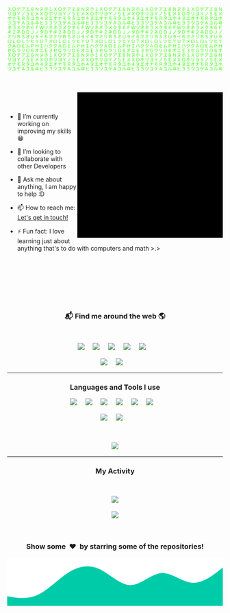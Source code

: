![Matrix SVG](media/matrix.svg)


<br>
<br>


<img align="right" height="340px" alt="GIF" src="media/Profile.gif" />

<br>
<br>

- 🔭 I’m currently working on improving my skills :grin:

<!-- - 🌱 I’m currently learning  -->
- 👯 I’m looking to collaborate with other Developers
<!-- - 🤔 I’m looking for help with ... -->

- 💬 Ask me about anything, I am happy to help :D

- 📫 How to reach me: [Let's get in touch!](https://www.linkedin.com/in/novus-edge-629093200/)

- ⚡ Fun fact: I love learning just about anything that's to do with computers and math >.>

<br>
<br>
<br>
<br>
<br>
<br>

<h3  align='center'>📬 Find me around the web 🌎 </h3>
<br>
<p align='center'>
<a href="https://app.hackthebox.eu/profile/672731"><img src="https://img.shields.io/badge/HackTheBox%20-%23339903.svg?&style=for-the-badge&logo=HTB&logoColor=white"/></a>&nbsp;&nbsp;&nbsp;&nbsp;
<a href="https://www.linkedin.com/in/novus-edge-629093200/"><img src="https://img.shields.io/badge/linkedin-%230077B5.svg?&style=for-the-badge&logo=linkedin&logoColor=white" /></a>&nbsp;&nbsp;&nbsp;&nbsp;
<a href="mailto:novusedge0@gmail.com?subject=Hi!"><img src="https://img.shields.io/badge/gmail-%23D14836.svg?&style=for-the-badge&logo=gmail&logoColor=white" /></a>&nbsp;&nbsp;&nbsp;&nbsp;
<a href="mailto:oniontempt@protonmail.ch?subject=Hi!"><img src="https://img.shields.io/badge/ProtonMail-8B89CC?style=for-the-badge&logo=protonmail&logoColor=white" /></a>&nbsp;&nbsp;&nbsp;&nbsp;
<a href="https://msng.link/o/?NovusEdge=tg"><img src="https://img.shields.io/badge/Telegram-2CA5E0?style=for-the-badge&logo=telegram&logoColor=white" /></a>&nbsp;&nbsp;&nbsp;&nbsp;
<br>
<br>
<a href="https://discordapp.com/users/650299646681284608"><img src="https://img.shields.io/badge/Discord-7289DA?style=for-the-badge&logo=discord&logoColor=white" /></a>&nbsp;&nbsp;&nbsp;&nbsp;
<a href="https://app.slack.com/client/T02A30SFRB8/D02A6MU437F/user_profile/U02AZCEGYM6"><img src="https://img.shields.io/badge/Slack-4A154B?style=for-the-badge&logo=slack&logoColor=white" /></a>&nbsp;&nbsp;&nbsp;&nbsp;
</p>


---

<h3 align="center">Languages and Tools I use</h3>

<p align="center">
<img src="https://img.shields.io/badge/Python-3776AB?style=for-the-badge&logo=python&logoColor=white" />&nbsp;&nbsp;&nbsp;&nbsp;
<img src="https://img.shields.io/badge/C-00599C?style=for-the-badge&logo=c&logoColor=white" />&nbsp;&nbsp;&nbsp;&nbsp;
<img src="https://img.shields.io/badge/C%2B%2B-00599C?style=for-the-badge&logo=c%2B%2B&logoColor=white" />&nbsp;&nbsp;&nbsp;&nbsp;
<img src="https://img.shields.io/badge/Go-00ADD8?style=for-the-badge&logo=go&logoColor=white" />&nbsp;&nbsp;&nbsp;&nbsp;
<img src="https://img.shields.io/badge/Perl-39457E?style=for-the-badge&logo=perl&logoColor=white" />&nbsp;&nbsp;&nbsp;&nbsp;
<img src="https://img.shields.io/badge/Markdown-000000?style=for-the-badge&logo=markdown&logoColor=white" />&nbsp;&nbsp;&nbsp;&nbsp;
<br>
<br>
<img src="https://img.shields.io/badge/Shell_Script-121011?style=for-the-badge&logo=gnu-bash&logoColor=white" />&nbsp;&nbsp;&nbsp;&nbsp;
<img src="https://img.shields.io/badge/MySQL-00000F?style=for-the-badge&logo=mysql&logoColor=white" />&nbsp;&nbsp;&nbsp;&nbsp;
<br>
<br>
<br>
</p>

<p align="center">

<img src="https://github-readme-stats.vercel.app/api/top-langs/?username=NovusEdge&theme=tokyonight&langs_count=6" />

</p>

---

<h3 align="center">My Activity</h3>
<br>

<p align="center">

<img src="https://github-readme-stats.vercel.app/api?username=NovusEdge&theme=tokyonight&show_icons=true&count_private=false&show_icons=true" />

<br>
<br>

<img src="https://api.visitorbadge.io/api/visitors?user=NovusEdge&repo=NovusEdge&label=Visitors&countColor=%232ccce4" />

</p>

<br>

<div align="center">
<h3 align="center">Show some &nbsp;❤️&nbsp; by starring some of the repositories!</h3>
</div><img src="media/wave.svg" />
